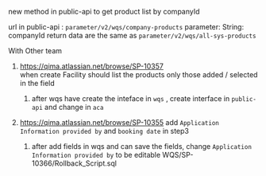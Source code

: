 new method in public-api to  get product list by companyId

url in public-api :   `parameter/v2/wqs/company-products` 
parameter:  String: companyId
return data are the same as `parameter/v2/wqs/all-sys-products`  

With Other team
1. https://qima.atlassian.net/browse/SP-10357   
	when create Facility should list the products only those added / selected in the field
	1. after wqs have create the inteface in `wqs` , create interface in `public-api` and change in `aca`

2. https://qima.atlassian.net/browse/SP-10355 
	add `Application Information provided by` and `booking date` in step3
	1. after add fields in wqs and can save the fields, change `Application Information provided by`  to be editable
WQS/SP-10366/Rollback_Script.sql
